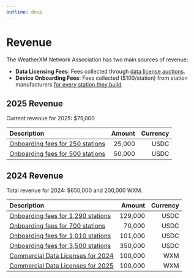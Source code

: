 ```yaml
---
outline: deep
---
```


# Revenue

The WeatherXM Network Association has two main sources of revenue:

- **Data Licensing Fees**: Fees collected through [data license auctions](/docs/data-licensing.html).
- **Device Onboarding Fees**: Fees collected ($100/station) from station manufacturers [for every station they build](/docs/weather-stations.html#onboarding-fees).


## 2025 Revenue

Current revenue for 2025: $75,000

| Description | Amount | Currency | 
|:-|-:|-:|
| [Onboarding fees for 250 stations](https://arbiscan.io/tx/0x7ae189a05a1b9e2a2d762b83ef8774be07afbf5cf9b9d966b7c819d0313f5d74) | 25,000 | USDC |
| [Onboarding fees for 500 stations](https://arbiscan.io/tx/0x6e2e453b62555d96f0cc0e54d7c374d392d6ca5561182fe9c9ec3c879d0206dc) | 50,000 | USDC |


## 2024 Revenue

Total revenue for 2024: $650,000 and 200,000 WXM.

| Description | Amount | Currency | 
|:-|-:|-:|
| [Onboarding fees for 1,290 stations](https://etherscan.io/tx/0x4165e9ebd17b284d60663e943d7897cdd6005821f25b8b4edc9ea9311bfc8487) | 129,000 | USDC |
| [Onboarding fees for 700 stations](https://etherscan.io/tx/0xbbe4a8c15f252f9dd1a95c36949a528a74d5700029e8f38f5e54dfb537efd1d3) | 70,000 | USDC |
| [Onboarding fees for 1,010 stations](https://etherscan.io/tx/0x6bbf8bc7a947029dd1636065c0b7afc25dcd167d41f763d0bcc8c63efb4a0681) | 101,000 | USDC |
| [Onboarding fees for 3,500 stations](https://etherscan.io/tx/0x957e43ea733cfdb9d1140660fc636cdf2c68ccdf87bf385a4a78861ea4a23406) | 350,000 | USDC |
| [Commercial Data Licenses for 2024](https://arbiscan.io/tx/0xfbb01a3997f972659bb5db81e166886e06dd16b2cfec72235cbe79f04c1ab938) | 100,000 | WXM |
| [Commercial Data Licenses for 2025](https://arbiscan.io/tx/0x190709c48b0cfc60cfd92ac74beb9af8cbbc3a9b39b6e73872c6697d407f6fe4) | 100,000 | WXM |
